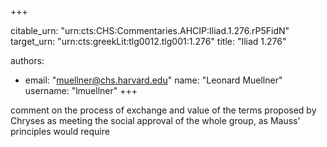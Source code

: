 +++


citable_urn: "urn:cts:CHS:Commentaries.AHCIP:Iliad.1.276.rP5FidN"
target_urn: "urn:cts:greekLit:tlg0012.tlg001:1.276"
title: "Iliad 1.276"

authors:
- email: "muellner@chs.harvard.edu"
  name: "Leonard Muellner"
  username: "lmuellner"
+++

<p>comment on the process of exchange and value of the terms proposed by Chryses as meeting the social approval of the whole group, as Mauss’ principles would require</p>